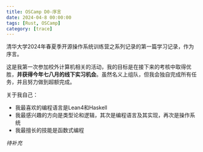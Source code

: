 ```yaml
---
title: OSCamp D0-序言
date: 2024-04-8 00:00:00
tags: [Rust, OSCamp]
category: [trace]
---
```


清华大学2024年春夏季开源操作系统训练营之系列记录的第一篇学习记录，作为序言。

这是我第一次参加校外计算机相关的活动，我的目标是在接下来的考核中取得优胜，**并获得今年七八月的线下实习机会**。虽然名义上组队，但我会独自完成所有任务，并且努力做到超额完成。

关于我自己：

* 我最喜欢的编程语言是Lean4和Haskell
* 我最感兴趣的方向是类型论和逻辑，其次是编程语言及其实现，再次是操作系统
* 我最擅长的技能是函数式编程

_待补充_